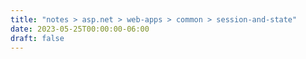 ```yaml
---
title: "notes > asp.net > web-apps > common > session-and-state"
date: 2023-05-25T00:00:00-06:00
draft: false
---
```


